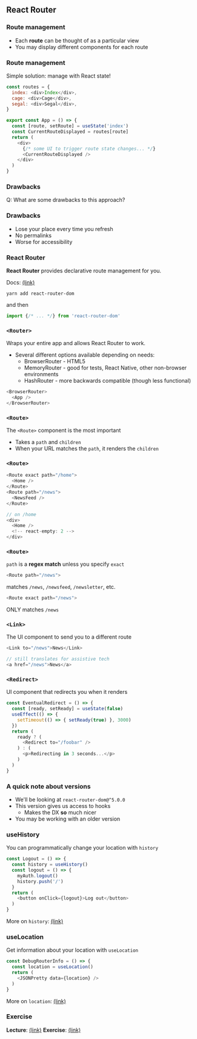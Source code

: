 ## React Router

### Route management

* Each **route** can be thought of as a particular view
* You may display different components for each route

### Route management

Simple solution: manage with React state!

```javascript
const routes = {
  index: <div>Index</div>,
  cage: <div>Cage</div>,
  segal: <div>Segal</div>,
}

export const App = () => {
  const [route, setRoute] = useState('index')
  const CurrentRouteDisplayed = routes[route]
  return (
    <div>
      {/* some UI to trigger route state changes... */}
      <CurrentRouteDisplayed />
    </div>
  )
}
```

### Drawbacks

Q: What are some drawbacks to this approach?

### Drawbacks

* Lose your place every time you refresh
* No permalinks
* Worse for accessibility

### React Router

**React Router** provides declarative route management for you.

Docs: [(link)](https://reactrouter.com/web/guides/quick-start)

```
yarn add react-router-dom
```

and then

```javascript
import {/* ... */} from 'react-router-dom'
```

### `<Router>`

Wraps your entire app and allows React Router to work.

* Several different options available depending on needs:
  * BrowserRouter - HTML5
  * MemoryRouter - good for tests, React Native, other non-browser environments
  * HashRouter - more backwards compatible (though less functional)

```javascript
<BrowserRouter>
  <App />
</BrowserRouter>
```

### `<Route>`

The `<Route>` component is the most important

* Takes a `path` and `children`
* When your URL matches the `path`, it renders the `children`

### `<Route>`

```javascript
<Route exact path="/home">
  <Home />
</Route>
<Route path="/news">
  <NewsFeed />
</Route>

// on /home
<div>
  <Home />
  <!-- react-empty: 2 -->
</div>
```

### `<Route>`

`path` is a **regex match** unless you specify `exact`

```javascript
<Route path="/news">
```

matches `/news`, `/newsfeed`, `/newsletter`, etc.

```javascript
<Route exact path="/news">
```

ONLY matches `/news`

### `<Link>`

The UI component to send you to a different route

```javascript
<Link to="/news">News</Link>

// still translates for assistive tech
<a href="/news">News</a>
```

### `<Redirect>`

UI component that redirects you when it renders

```javascript
const EventualRedirect = () => {
  const [ready, setReady] = useState(false)
  useEffect(() => {
    setTimeout(() => { setReady(true) }, 3000)
  })
  return (
    ready ? (
      <Redirect to="/foobar" />
    ) : (
      <p>Redirecting in 3 seconds...</p>
    )
  )
}
```

### A quick note about versions

* We'll be looking at `react-router-dom@^5.0.0`
* This version gives us access to hooks
  * Makes the DX **so** much nicer
* You may be working with an older version

### useHistory

You can programmatically change your location with `history`

```javascript
const Logout = () => {
  const history = useHistory()
  const logout = () => {
    myAuth.logout()
    history.push('/')
  }
  return (
    <button onClick={logout}>Log out</button>
  )
}
```

More on `history`: [(link)](https://reactrouter.com/web/api/history)

### useLocation

Get information about your location with `useLocation`

```javascript
const DebugRouterInfo = () => {
  const location = useLocation()
  return (
    <JSONPretty data={location} />
  )
}
```

More on `location`: [(link)](https://reactrouter.com/web/api/location)

### Exercise

**Lecture**: [(link)](https://codesandbox.io/s/router-2c253?file=/src/App.lecture.begin.js)
**Exercise**: [(link)](https://codesandbox.io/s/router-2c253?file=/src/App.js)



